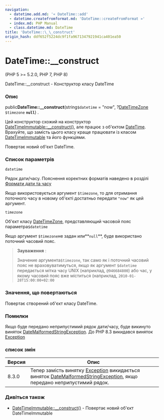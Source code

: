 ```yaml
---
navigation:
  - datetime.add.md: '« DateTime::add'
  - datetime.createfromformat.md: 'DateTime::createFromFormat »'
  - index.md: PHP Manual
  - class.datetime.md: DateTime
title: 'DateTime::\_\_construct'
origin_hash: ddf652f5224dc9f1fa9671347921941ca401ea50
---
```

# DateTime::\_\_construct

(PHP 5 >= 5.2.0, PHP 7, PHP 8)

DateTime::\_\_construct - Конструктор класу DateTime

### Опис

public**DateTime::\_\_construct**(string`$datetime` = "now", ?[DateTimeZone](class.datetimezone.md) `$timezone` **`null`**) .

Цей конструктор схожий на конструктор [DateTimeImmutable::\_\_construct()](datetimeimmutable.construct.md), але працює з об'єктом [DateTime](class.datetime.md). Врахуйте, що замість цього класу краще працювати із класом [DateTimeImmutable](class.datetimeimmutable.md) та його функціями.

Повертає новий об'єкт DateTime.

### Список параметрів

`datetime`

Рядок дати/часу. Пояснення коректних форматів наведено в розділі [Формати дати та часу](datetime.formats.md)

Якщо використовується аргумент `$timezone`, то для отримання поточного часу в новому об'єкті достатньо передати `"now"` як цей аргумент.

`timezone`

Об'єкт класу [DateTimeZone](class.datetimezone.md), представляющий часовой пояс параметра`$datetime`

Якщо аргумент `$timezone`не задан или\*\*`null`\*\*, буде використано поточний часовий пояс.

> **Зауваження** :
> 
> Значение аргумента`$timezone`, так само як і поточний часовий пояс не враховуватимуться, якщо як аргумент `$datetime` передається мітка часу UNIX (наприклад, `@946684800`) або час, у якому часовий пояс вже міститься (наприклад, `2010-01-28T15:00:00+02:00`

### Значення, що повертаються

Повертає створений об'єкт класу DateTime.

### Помилки

Якщо буде передано неприпустимий рядок дати/часу, буде викинуто виняток [DateMalformedStringException](class.datemalformedstringexception.md). До PHP 8.3 викидався виняток [Exception](class.exception.md)

### список змін

| Версия | Опис |
| --- | --- |
| 8.3.0 | Тепер замість винятку [Exception](class.exception.md) викидається виняток [DateMalformedStringException](class.datemalformedstringexception.md), якщо передано неприпустимий рядок. |

### Дивіться також

-   [DateTimeImmutable::\_\_construct()](datetimeimmutable.construct.md) \- Повертає новий об'єкт DateTimeImmutable
